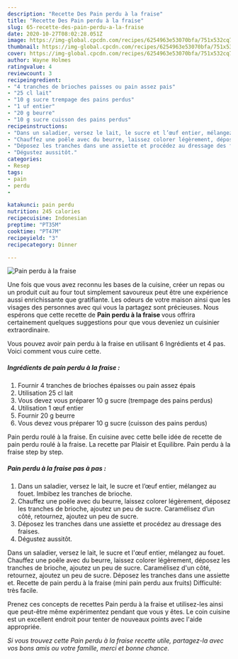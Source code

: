 ```yaml
---
description: "Recette Des Pain perdu à la fraise"
title: "Recette Des Pain perdu à la fraise"
slug: 65-recette-des-pain-perdu-a-la-fraise
date: 2020-10-27T08:02:28.051Z
image: https://img-global.cpcdn.com/recipes/6254963e53070bfa/751x532cq70/pain-perdu-a-la-fraise-photo-principale-de-la-recette.jpg
thumbnail: https://img-global.cpcdn.com/recipes/6254963e53070bfa/751x532cq70/pain-perdu-a-la-fraise-photo-principale-de-la-recette.jpg
cover: https://img-global.cpcdn.com/recipes/6254963e53070bfa/751x532cq70/pain-perdu-a-la-fraise-photo-principale-de-la-recette.jpg
author: Wayne Holmes
ratingvalue: 4
reviewcount: 3
recipeingredient:
- "4 tranches de brioches paisses ou pain assez pais"
- "25 cl lait"
- "10 g sucre trempage des pains perdus"
- "1 uf entier"
- "20 g beurre"
- "10 g sucre cuisson des pains perdus"
recipeinstructions:
- "Dans un saladier, versez le lait, le sucre et l’œuf entier, mélangez au fouet. Imbibez les tranches de brioche."
- "Chauffez une poêle avec du beurre, laissez colorer légèrement, déposez les tranches de brioche, ajoutez un peu de sucre. Caramélisez d’un côté, retournez, ajoutez un peu de sucre."
- "Déposez les tranches dans une assiette et procédez au dressage des fraises."
- "Dégustez aussitôt."
categories:
- Resep
tags:
- pain
- perdu
- 

katakunci: pain perdu  
nutrition: 245 calories
recipecuisine: Indonesian
preptime: "PT35M"
cooktime: "PT47M"
recipeyield: "3"
recipecategory: Dinner

---
```



![Pain perdu à la fraise](https://img-global.cpcdn.com/recipes/6254963e53070bfa/751x532cq70/pain-perdu-a-la-fraise-photo-principale-de-la-recette.jpg)

Une fois que vous avez reconnu les bases de la cuisine, créer un repas ou un produit cuit au four tout simplement savoureux peut être une expérience aussi enrichissante que gratifiante. Les odeurs de votre maison ainsi que les visages des personnes avec qui vous la partagez sont précieuses. Nous espérons que cette recette de <strong> Pain perdu à la fraise </strong> vous offrira certainement quelques suggestions pour que vous deveniez un cuisinier extraordinaire.

<!--inarticleads1-->

Vous pouvez avoir pain perdu à la fraise en utilisant 6 Ingrédients et 4 pas. Voici comment vous cuire cette.

##### Ingrédients de pain perdu à la fraise :

1. Fournir 4 tranches de brioches épaisses ou pain assez épais
1. Utilisation 25 cl lait
1. Vous devez vous préparer 10 g sucre (trempage des pains perdus)
1. Utilisation 1 œuf entier
1. Fournir 20 g beurre
1. Vous devez vous préparer 10 g sucre (cuisson des pains perdus)


Pain perdu roulé à la fraise. En cuisine avec cette belle idée de recette de pain perdu roulé à la fraise. La recette par Plaisir et Equilibre. Pain perdu à la fraise step by step. 

<!--inarticleads2-->

##### Pain perdu à la fraise pas à pas :

1. Dans un saladier, versez le lait, le sucre et l’œuf entier, mélangez au fouet. Imbibez les tranches de brioche.
1. Chauffez une poêle avec du beurre, laissez colorer légèrement, déposez les tranches de brioche, ajoutez un peu de sucre. Caramélisez d’un côté, retournez, ajoutez un peu de sucre.
1. Déposez les tranches dans une assiette et procédez au dressage des fraises.
1. Dégustez aussitôt.


Dans un saladier, versez le lait, le sucre et l&#39;œuf entier, mélangez au fouet. Chauffez une poêle avec du beurre, laissez colorer légèrement, déposez les tranches de brioche, ajoutez un peu de sucre. Caramélisez d&#39;un côté, retournez, ajoutez un peu de sucre. Déposez les tranches dans une assiette et. Recette de pain perdu à la fraise (mini pain perdu aux fruits) Difficulté: très facile. 

<!--inarticleads1-->

<p>
Prenez ces concepts de recettes Pain perdu à la fraise et utilisez-les ainsi que peut-être même expérimentez pendant que vous y êtes. Le coin cuisine est un excellent endroit pour tenter de nouveaux points avec l'aide appropriée.
</p>

<p>
<i>Si vous trouvez cette Pain perdu à la fraise recette utile, partagez-la avec vos bons amis ou votre famille, merci et bonne chance.</i>
</p>
